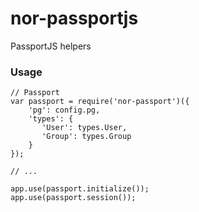 nor-passportjs
==============

PassportJS helpers

### Usage

```
// Passport
var passport = require('nor-passport')({  
    'pg': config.pg,
    'types': {
       'User': types.User,
       'Group': types.Group
    }
});

// ...

app.use(passport.initialize());
app.use(passport.session());

```
